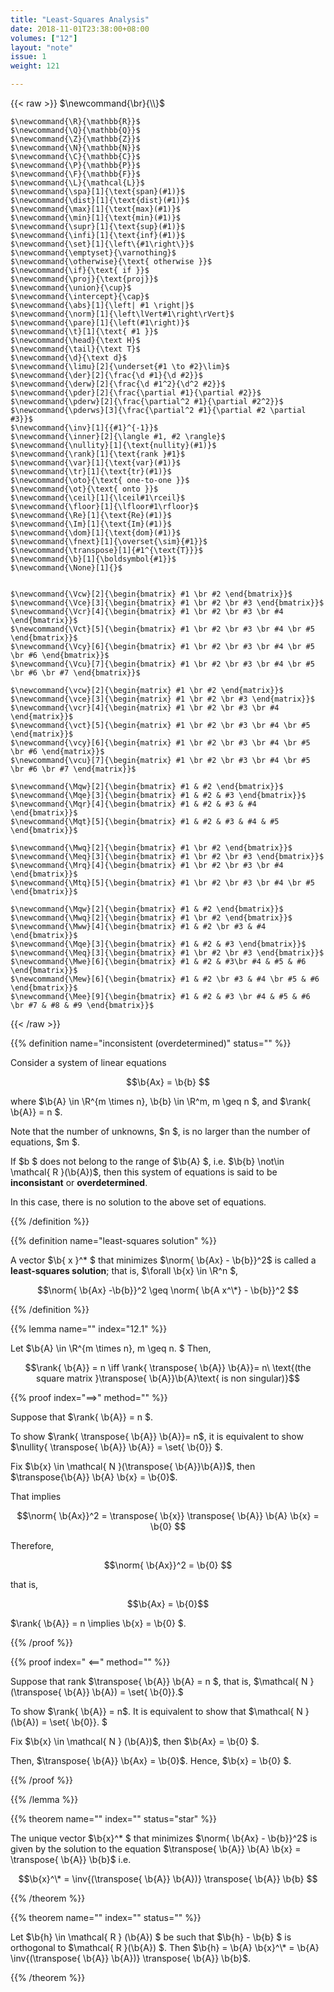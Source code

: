```yaml
---
title: "Least-Squares Analysis"
date: 2018-11-01T23:38:00+08:00
volumes: ["12"]
layout: "note"
issue: 1
weight: 121

---
```


<!--more-->

<div class="latex-macros">
  {{< raw >}}
    $\newcommand{\br}{\\}$

    $\newcommand{\R}{\mathbb{R}}$
    $\newcommand{\Q}{\mathbb{Q}}$
    $\newcommand{\Z}{\mathbb{Z}}$
    $\newcommand{\N}{\mathbb{N}}$
    $\newcommand{\C}{\mathbb{C}}$
    $\newcommand{\P}{\mathbb{P}}$
    $\newcommand{\F}{\mathbb{F}}$
    $\newcommand{\L}{\mathcal{L}}$
    $\newcommand{\spa}[1]{\text{span}(#1)}$
    $\newcommand{\dist}[1]{\text{dist}(#1)}$
    $\newcommand{\max}[1]{\text{max}(#1)}$
    $\newcommand{\min}[1]{\text{min}(#1)}$
    $\newcommand{\supr}[1]{\text{sup}(#1)}$
    $\newcommand{\infi}[1]{\text{inf}(#1)}$
    $\newcommand{\set}[1]{\left\{#1\right\}}$
    $\newcommand{\emptyset}{\varnothing}$
    $\newcommand{\otherwise}{\text{ otherwise }}$
    $\newcommand{\if}{\text{ if }}$
    $\newcommand{\proj}{\text{proj}}$
    $\newcommand{\union}{\cup}$
    $\newcommand{\intercept}{\cap}$
    $\newcommand{\abs}[1]{\left| #1 \right|}$
    $\newcommand{\norm}[1]{\left\lVert#1\right\rVert}$
    $\newcommand{\pare}[1]{\left(#1\right)}$
    $\newcommand{\t}[1]{\text{ #1 }}$
    $\newcommand{\head}{\text H}$
    $\newcommand{\tail}{\text T}$
    $\newcommand{\d}{\text d}$
    $\newcommand{\limu}[2]{\underset{#1 \to #2}\lim}$
    $\newcommand{\der}[2]{\frac{\d #1}{\d #2}}$
    $\newcommand{\derw}[2]{\frac{\d #1^2}{\d^2 #2}}$
    $\newcommand{\pder}[2]{\frac{\partial #1}{\partial #2}}$
    $\newcommand{\pderw}[2]{\frac{\partial^2 #1}{\partial #2^2}}$
    $\newcommand{\pderws}[3]{\frac{\partial^2 #1}{\partial #2 \partial #3}}$
    $\newcommand{\inv}[1]{{#1}^{-1}}$
    $\newcommand{\inner}[2]{\langle #1, #2 \rangle}$
    $\newcommand{\nullity}[1]{\text{nullity}(#1)}$
    $\newcommand{\rank}[1]{\text{rank }#1}$
    $\newcommand{\var}[1]{\text{var}(#1)}$
    $\newcommand{\tr}[1]{\text{tr}(#1)}$
    $\newcommand{\oto}{\text{ one-to-one }}$
    $\newcommand{\ot}{\text{ onto }}$
    $\newcommand{\ceil}[1]{\lceil#1\rceil}$
    $\newcommand{\floor}[1]{\lfloor#1\rfloor}$
    $\newcommand{\Re}[1]{\text{Re}(#1)}$
    $\newcommand{\Im}[1]{\text{Im}(#1)}$
    $\newcommand{\dom}[1]{\text{dom}(#1)}$
    $\newcommand{\fnext}[1]{\overset{\sim}{#1}}$
    $\newcommand{\transpose}[1]{#1^{\text{T}}}$
    $\newcommand{\b}[1]{\boldsymbol{#1}}$
    $\newcommand{\None}[1]{}$


    $\newcommand{\Vcw}[2]{\begin{bmatrix} #1 \br #2 \end{bmatrix}}$
    $\newcommand{\Vce}[3]{\begin{bmatrix} #1 \br #2 \br #3 \end{bmatrix}}$
    $\newcommand{\Vcr}[4]{\begin{bmatrix} #1 \br #2 \br #3 \br #4 \end{bmatrix}}$
    $\newcommand{\Vct}[5]{\begin{bmatrix} #1 \br #2 \br #3 \br #4 \br #5 \end{bmatrix}}$
    $\newcommand{\Vcy}[6]{\begin{bmatrix} #1 \br #2 \br #3 \br #4 \br #5 \br #6 \end{bmatrix}}$
    $\newcommand{\Vcu}[7]{\begin{bmatrix} #1 \br #2 \br #3 \br #4 \br #5 \br #6 \br #7 \end{bmatrix}}$

    $\newcommand{\vcw}[2]{\begin{matrix} #1 \br #2 \end{matrix}}$
    $\newcommand{\vce}[3]{\begin{matrix} #1 \br #2 \br #3 \end{matrix}}$
    $\newcommand{\vcr}[4]{\begin{matrix} #1 \br #2 \br #3 \br #4 \end{matrix}}$
    $\newcommand{\vct}[5]{\begin{matrix} #1 \br #2 \br #3 \br #4 \br #5 \end{matrix}}$
    $\newcommand{\vcy}[6]{\begin{matrix} #1 \br #2 \br #3 \br #4 \br #5 \br #6 \end{matrix}}$
    $\newcommand{\vcu}[7]{\begin{matrix} #1 \br #2 \br #3 \br #4 \br #5 \br #6 \br #7 \end{matrix}}$

    $\newcommand{\Mqw}[2]{\begin{bmatrix} #1 & #2 \end{bmatrix}}$
    $\newcommand{\Mqe}[3]{\begin{bmatrix} #1 & #2 & #3 \end{bmatrix}}$
    $\newcommand{\Mqr}[4]{\begin{bmatrix} #1 & #2 & #3 & #4 \end{bmatrix}}$
    $\newcommand{\Mqt}[5]{\begin{bmatrix} #1 & #2 & #3 & #4 & #5 \end{bmatrix}}$

    $\newcommand{\Mwq}[2]{\begin{bmatrix} #1 \br #2 \end{bmatrix}}$
    $\newcommand{\Meq}[3]{\begin{bmatrix} #1 \br #2 \br #3 \end{bmatrix}}$
    $\newcommand{\Mrq}[4]{\begin{bmatrix} #1 \br #2 \br #3 \br #4 \end{bmatrix}}$
    $\newcommand{\Mtq}[5]{\begin{bmatrix} #1 \br #2 \br #3 \br #4 \br #5 \end{bmatrix}}$

    $\newcommand{\Mqw}[2]{\begin{bmatrix} #1 & #2 \end{bmatrix}}$
    $\newcommand{\Mwq}[2]{\begin{bmatrix} #1 \br #2 \end{bmatrix}}$
    $\newcommand{\Mww}[4]{\begin{bmatrix} #1 & #2 \br #3 & #4 \end{bmatrix}}$
    $\newcommand{\Mqe}[3]{\begin{bmatrix} #1 & #2 & #3 \end{bmatrix}}$
    $\newcommand{\Meq}[3]{\begin{bmatrix} #1 \br #2 \br #3 \end{bmatrix}}$
    $\newcommand{\Mwe}[6]{\begin{bmatrix} #1 & #2 & #3\br #4 & #5 & #6 \end{bmatrix}}$
    $\newcommand{\Mew}[6]{\begin{bmatrix} #1 & #2 \br #3 & #4 \br #5 & #6 \end{bmatrix}}$
    $\newcommand{\Mee}[9]{\begin{bmatrix} #1 & #2 & #3 \br #4 & #5 & #6 \br #7 & #8 & #9 \end{bmatrix}}$
  {{< /raw >}}
</div>

{{% definition name="inconsistent (overdetermined)" status="" %}}

Consider a system of linear equations

$$\b{Ax} = \b{b} $$

where $\b{A} \in \R^{m \times n}, \b{b} \in \R^m, m \geq n $, and $\rank{ \b{A}} = n $. 

Note that the number of unknowns, $n $, is no larger than the number of equations, $m $.

If $b $ does not belong to the range of $\b{A} $, i.e. $\b{b} \not\in \mathcal{ R }(\b{A})$, then this system of equations is said to be **inconsistant** or **overdetermined**.

In this case, there is no solution to the above set of equations.

{{% /definition %}}


{{% definition name="least-squares solution" %}}

A vector $\b{ x }^\* $ that minimizes $\norm{ \b{Ax} - \b{b}}^2$ is called a **least-squares solution**; that is, $\forall \b{x} \in \R^n $,

$$\norm{ \b{Ax} -\b{b}}^2 \geq \norm{ \b{A x^\*} - \b{b}}^2 $$

{{% /definition %}}

{{% lemma name="" index="12.1" %}}

Let $\b{A} \in \R^{m \times n}, m \geq n. $ Then, 

$$\rank{ \b{A}} = n \iff \rank{ \transpose{ \b{A}} \b{A}}= n\ \text{(the square matrix }\transpose{ \b{A}}\b{A}\text{ is non singular)}$$

{{% proof index="$\implies$" method="" %}}

Suppose that $\rank{ \b{A}} = n $.

To show $\rank{ \transpose{ \b{A}} \b{A}}= n$, it is equivalent to show $\nullity{ \transpose{ \b{A}} \b{A}} = \set{ \b{0}} $.

Fix $\b{x} \in \mathcal{ N }(\transpose{ \b{A}}\b{A})$, then $\transpose{\b{A}} \b{A} \b{x} = \b{0}$.

That implies

$$\norm{ \b{Ax}}^2 = \transpose{ \b{x}} \transpose{ \b{A}} \b{A} \b{x} = \b{0} $$

Therefore,

$$\norm{ \b{Ax}}^2 = \b{0} $$

that is,

$$\b{Ax} = \b{0}$$

$\rank{ \b{A}}  = n \implies \b{x} = \b{0} $.

{{% /proof %}}

{{% proof index=" $\impliedby$" method="" %}}

Suppose that rank $\transpose{ \b{A}} \b{A} = n $, that is, $\mathcal{ N } (\transpose{ \b{A}} \b{A}) = \set{ \b{0}}.$ 

To show $\rank{ \b{A}} = n$. It is equivalent to show that $\mathcal{ N } (\b{A}) = \set{ \b{0}}. $

Fix $\b{x} \in \mathcal{ N } (\b{A})$, then $\b{Ax} = \b{0} $.

Then, $\transpose{ \b{A}} \b{Ax} = \b{0}$. Hence, $\b{x} = \b{0} $.

{{% /proof %}}

{{% /lemma %}}

{{% theorem name="" index="" status="star" %}}

The unique vector $\b{x}^\* $ that minimizes $\norm{ \b{Ax} - \b{b}}^2$ is given by the solution to the equation $\transpose{ \b{A}} \b{A} \b{x} = \transpose{ \b{A}} \b{b}$ i.e.

$$\b{x}^\* = \inv{(\transpose{ \b{A}} \b{A})} \transpose{ \b{A}} \b{b} $$

{{% /theorem %}}

{{% theorem name="" index="" status="" %}}

Let $\b{h} \in \mathcal{ R } (\b{A}) $ be such that $\b{h} - \b{b} $ is orthogonal to $\mathcal{ R }(\b{A}) $. Then $\b{h} = \b{A} \b{x}^\* = \b{A} \inv{(\transpose{ \b{A}} \b{A})} \transpose{ \b{A}} \b{b}$.

{{% /theorem %}}
